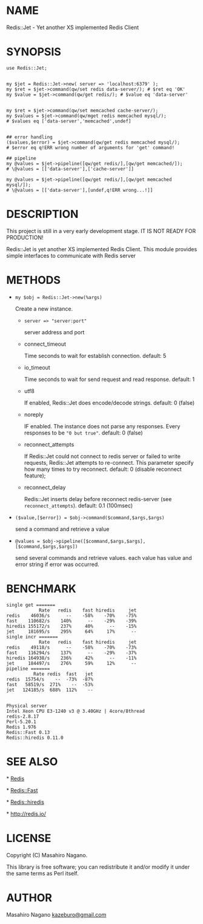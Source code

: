 # NAME

Redis::Jet - Yet another XS implemented Redis Client

# SYNOPSIS

    use Redis::Jet;
    

    my $jet = Redis::Jet->new( server => 'localhost:6379' );
    my $ret = $jet->command(qw/set redis data-server/); # $ret eq 'OK'
    my $value = $jet->command(qw/get redis/); # $value eq 'data-server'
    

    my $ret = $jet->command(qw/set memcached cache-server/);
    my $values = $jet->command(qw/mget redis memcached mysql/);
    # $values eq ['data-server','memcached',undef]
    

    ## error handling
    ($values,$error) = $jet->command(qw/get redis memcached mysql/);
    # $error eq q!ERR wrong number of arguments for 'get' command!

    ## pipeline
    my @values = $jet->pipeline([qw/get redis/],[qw/get memcached/]);
    # \@values = [['data-server'],['cache-server']]

    my @values = $jet->pipeline([qw/get redis/],[qw/get memcached mysql/]);
    # \@values = [['data-server'],[undef,q!ERR wrong...!]]

# DESCRIPTION

This project is still in a very early development stage.
IT IS NOT READY FOR PRODUCTION!

Redis::Jet is yet another XS implemented Redis Client. This module provides
simple interfaces to communicate with Redis server

# METHODS

- `my $obj = Redis::Jet->new(%args)`

    Create a new instance.

    - `server => "server:port"`

        server address and port

    - connect\_timeout

        Time seconds to wait for establish connection. default: 5

    - io\_timeout

        Time seconds to wait for send request and read response. default: 1

    - utf8

        If enabled, Redis::Jet does encode/decode strings. default: 0 (false)

    - noreply

        IF enabled. The instance does not parse any responses. Every responses to be `"0 but true"`. default: 0 (false)

    - reconnect\_attempts

        If Redis::Jet could not connect to redis server or failed to write requests, Redis::Jet attempts to re-connect. This parameter specify how many times to try reconnect. default: 0 (disable reconnect feature);

    - reconnect\_delay

        Redis::Jet inserts delay before reconnect redis-server (see `reconnect_attempts`). default: 0.1 (100msec)

- `($value,[$error]) = $obj->command($command,$args,$args)`

    send a command and retrieve a value

- `@values = $obj->pipeline([$command,$args,$args],[$command,$args,$args])`

    send several commands and retrieve values. each value has value and error string if error was occurred.

# BENCHMARK

    single get =======
                Rate   redis    fast hiredis     jet
    redis    46036/s      --    -58%    -70%    -75%
    fast    110682/s    140%      --    -29%    -39%
    hiredis 155172/s    237%     40%      --    -15%
    jet     181695/s    295%     64%     17%      --
    single incr =======
                Rate   redis    fast hiredis     jet
    redis    49118/s      --    -58%    -70%    -73%
    fast    116294/s    137%      --    -29%    -37%
    hiredis 164938/s    236%     42%      --    -11%
    jet     184497/s    276%     59%     12%      --
    pipeline =======
              Rate redis  fast   jet
    redis  15754/s    --  -73%  -87%
    fast   58519/s  271%    --  -53%
    jet   124185/s  688%  112%    --
    

    Physical server
    Intel Xeon CPU E3-1240 v3 @ 3.40GHz | 4core/8thread    
    redis-2.8.17
    Perl-5.20.1
    Redis 1.976
    Redis::Fast 0.13
    Redis::hiredis 0.11.0

# SEE ALSO

\* [Redis](http://search.cpan.org/perldoc?Redis)

\* [Redis::Fast](http://search.cpan.org/perldoc?Redis::Fast)

\* [Redis::hiredis](http://search.cpan.org/perldoc?Redis::hiredis)

\* http://redis.io/

# LICENSE

Copyright (C) Masahiro Nagano.

This library is free software; you can redistribute it and/or modify
it under the same terms as Perl itself.

# AUTHOR

Masahiro Nagano <kazeburo@gmail.com>
